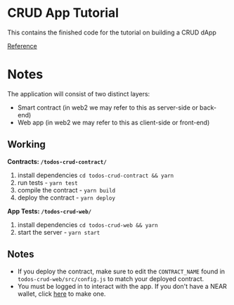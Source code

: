 # CRUD App Tutorial

This contains the finished code for the tutorial on building a CRUD dApp

[Reference](https://docs.near.org/docs/tutorials/apps/todos-crud-app)

# Notes

The application will consist of two distinct layers:

- Smart contract (in web2 we may refer to this as server-side or back-end)
- Web app (in web2 we may refer to this as client-side or front-end)

## Working

**Contracts: `/todos-crud-contract/`**
1. install dependencies `cd todos-crud-contract && yarn`
2. run tests - `yarn test`
3. compile the contract - `yarn build`
4. deploy the contract - `yarn deploy`
 
**App Tests: `/todos-crud-web/`**
1. install dependencies `cd todos-crud-web && yarn`
2. start the server - `yarn start`

## Notes

- If you deploy the contract, make sure to edit the `CONTRACT_NAME` found in `todos-crud-web/src/config.js` to match your deployed contract. 
- You must be logged in to interact with the app. If you don't have a NEAR wallet, click [here](https://wallet.testnet.near.org/) to make one.
